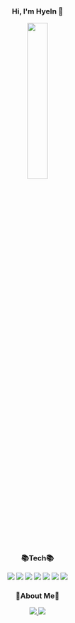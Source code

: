 

<!--
**Jeonghyen/Jeonghyen** is a ✨ _special_ ✨ repository because its `README.md` (this file) appears on your GitHub profile.

Here are some ideas to get you started:

- 🔭 I’m currently working on ...
- 🌱 I’m currently learning ...
- 👯 I’m looking to collaborate on ...
- 🤔 I’m looking for help with ...
- 💬 Ask me about ...
- 📫 How to reach me: ...
- 😄 Pronouns: ...
- ⚡ Fun fact: ...
-->

<div align="center">
  
### Hi, I'm HyeIn :raised_hands:
    

<img src = "https://user-images.githubusercontent.com/100847017/182805963-d5721ce9-14ba-4d93-a748-537104b461be.jpg" width="30%" height="30%">

### :books:Tech:books:
  <img src="https://img.shields.io/badge/JAVA-007396?style=for-the-badge&logo=java&logoColor=white">  <img src="https://img.shields.io/badge/Spring-6DB33F?style=for-the-badge&logo=Spring&logoColor=white">  <img src="https://img.shields.io/badge/javascript-F7DF1E?style=for-the-badge&logo=javascript&logoColor=black">
<img src="https://img.shields.io/badge/jquery-0769AD?style=for-the-badge&logo=jquery&logoColor=white"> <img src="https://img.shields.io/badge/html-E34F26?style=for-the-badge&logo=html5&logoColor=white">
<img src="https://img.shields.io/badge/css-1572B6?style=for-the-badge&logo=css3&logoColor=white">  <img src="https://img.shields.io/badge/sql-4479A1?style=for-the-badge&logoColor=white">



### :hatching_chick:About Me:hatching_chick:

<a href="https://velog.io/@hu3406">
   <img src="https://img.shields.io/badge/Velog-20C997?style=for-the-badge&logo=velog&logoColor=white">
</a>  <a href="https://www.notion.so/3b3f4e7bf0414cbe9fc53f6ed411ccfa">
   <img src="https://img.shields.io/badge/Notion-000000?style=for-the-badge&logo=notion&logoColor=white">
</a>

</div>

